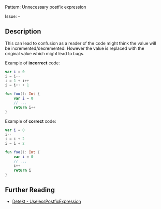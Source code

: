Pattern: Unnecessary postfix expression

Issue: -

## Description

This can lead to confusion as a reader of the code might think the value will be incremented/decremented. However the value is replaced with the original value which might lead to bugs.

Example of **incorrect** code:

```kotlin
var i = 0
i = i--
i = 1 + i++
i = i++ + 1

fun foo(): Int {
    var i = 0
    // ...
    return i++
}
```

Example of **correct** code:

```kotlin
var i = 0
i--
i = i + 2
i = i + 2

fun foo(): Int {
    var i = 0
    // ...
    i++
    return i
}
```

## Further Reading

* [Detekt - UselessPostfixExpression](https://detekt.github.io/detekt/potential-bugs.html#uselesspostfixexpression)